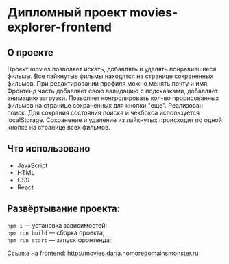 # Дипломный проект movies-explorer-frontend

## О проекте  
Проект movies позволяет искать, добавлять и удалять понравившиеся фильмы. Все лайкнутые фильмы находятся на странице сохраненных фильмов. При редактировании профиля можно менять почту и имя.  
Фронтенд часть добавляет свою валидацию с подсказками, добавляет анимацию загрузки. Позволяет контролировать кол-во прорисованных фильмов на странице сохраненных для кнопки "еще". Реализован поиск. Для сохрания состояния поиска и чекбокса используется localStorage. Сохранение и удаление из лайкнутых происходит по одной кнопке на странице всех фильмов.

## Что использовано
- JavaScript  
- HTML  
- CSS  
- React  
## Развёртывание проекта:

`npm i` — установка зависимостей;  
`npm run build` — сборка проекта;  
`npm run start` — запуск фронтенда;  

Ссылка на frontend: http://movies.daria.nomoredomainsmonster.ru
